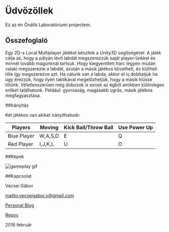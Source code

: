 # Üdvözöllek 

Ez az én Önálló Laboratóriumi projectem.

## Összefoglaló

Egy 2D-s Local Multiplayer játékot készítek a Unity3D segítségével.
A játék célja az, hogy a pályán lévő labdát megszerezzük saját player-ünkkel és minnél tovább magunknál tartsuk.
Hogy kiegyenlített harc legyen miután valaki megszerezte a labdát, 
azután a másik játékos követheti, és kiütheti tőle így megszerezve azt.
Ha nálunk van a labda, akkor el is dobhatjuk ha úgy érezzük, hogy ilyen taktikával megelőzhetjük,
hogy a másik kiüsse tőlünk.
Véletlenszerűen még dobozok is esnek az égből amikben különleges erőket találhatunk.
Például: gyorsaság, magasabb ugrás, másik játékos megfagyasztása.

##Irányítás

Két játékos van akiket irányíthatunk:

| Players     | Moving  | Kick Ball/Throw Ball | Use Power Up |
|-------------|---------|----------------------|--------------|
| Blue Player | W,A,S,D |           E          |       Q      |
| Red Player  | I,J,K,L |           U          |       O      |

##Képek

![gameplay gif](http://i.giphy.com/3o6EhHFVSTRRJU2ZqM.gif)

##Kapcsolat

Vecsei Gábor

<mailto:vecseigabor.x@gmail.com>

[Personal Blog][1]

[Repos][2]

2016 február

[1]: http://gaborvecsei.wordpress.com
[2]: https://bitbucket.org/gaborvecsei
